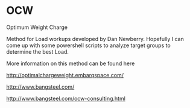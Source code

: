# OCW
Optimum Weight Charge

Method for Load workups developed by Dan Newberry.  Hopefully I can come up with some powershell scripts to analyze target groups to determine the best Load.

More information on this method can be found here

http://optimalchargeweight.embarqspace.com/

http://www.bangsteel.com/

http://www.bangsteel.com/ocw-consulting.html
